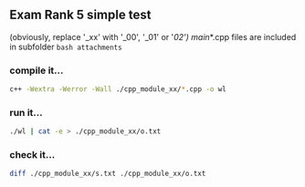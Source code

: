 ## Exam Rank 5 simple test
(obviously, replace '_xx' with '_00', '_01' or '_02')
main_*.cpp files are included in subfolder ```bash attachments ```


### compile it...

```bash
c++ -Wextra -Werror -Wall ./cpp_module_xx/*.cpp -o wl
```

### run it...
```bash
./wl | cat -e > ./cpp_module_xx/o.txt
```

### check it...
``` bash
diff ./cpp_module_xx/s.txt ./cpp_module_xx/o.txt
```
